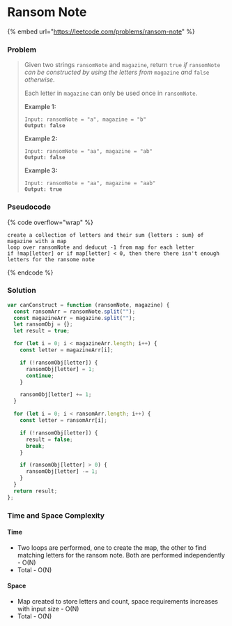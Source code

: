 # Ransom Note

{% embed url="https://leetcode.com/problems/ransom-note" %}

### Problem

> Given two strings `ransomNote` and `magazine`, return `true` _if_ `ransomNote` _can be constructed by using the letters from_ `magazine` _and_ `false` _otherwise_.
>
> Each letter in `magazine` can only be used once in `ransomNote`.
>
> &#x20;
>
> **Example 1:**
>
> <pre><code>Input: ransomNote = "a", magazine = "b"
> <strong>Output: false</strong></code></pre>
>
> **Example 2:**
>
> <pre><code>Input: ransomNote = "aa", magazine = "ab"
> <strong>Output: false</strong></code></pre>
>
> **Example 3:**
>
> <pre><code>Input: ransomNote = "aa", magazine = "aab"
> <strong>Output: true</strong></code></pre>
>
>

### Pseudocode

{% code overflow="wrap" %}
```
create a collection of letters and their sum {letters : sum} of magazine with a map
loop over ransomNote and deducut -1 from map for each letter
if !map[letter] or if map[letter] < 0, then there there isn't enough letters for the ransome note 
```
{% endcode %}

### Solution

```javascript
var canConstruct = function (ransomNote, magazine) {
  const ransomArr = ransomNote.split("");
  const magazineArr = magazine.split("");
  let ransomObj = {};
  let result = true;

  for (let i = 0; i < magazineArr.length; i++) {
    const letter = magazineArr[i];

    if (!ransomObj[letter]) {
      ransomObj[letter] = 1;
      continue;
    }

    ransomObj[letter] += 1;
  }

  for (let i = 0; i < ransomArr.length; i++) {
    const letter = ransomArr[i];

    if (!ransomObj[letter]) {
      result = false;
      break;
    }

    if (ransomObj[letter] > 0) {
      ransomObj[letter] -= 1;
    }
  }
  return result;
};

```

### Time and Space Complexity

#### Time

* Two loops are performed, one to create the map, the other to find matching letters for the ransom note. Both are performed independently - O(N)
* Total - O(N)

#### Space

* Map created to store letters and count, space requirements increases with input size - O(N)
* Total - O(N)
